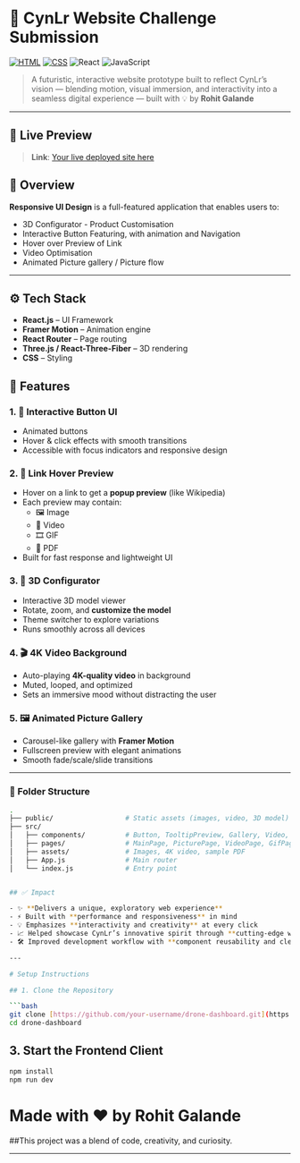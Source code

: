 # 🚀 CynLr Website Challenge Submission
[![HTML](https://img.shields.io/badge/HTML-5-orange)](https://developer.mozilla.org/en-US/docs/Web/HTML)
[![CSS](https://img.shields.io/badge/CSS-3-blue)](https://developer.mozilla.org/en-US/docs/Web/CSS)
![React](https://img.shields.io/badge/React-18.0.0-blue)
![JavaScript](https://img.shields.io/badge/JavaScript-ES6-yellow?logo=javascript&logoColor=white)


> A futuristic, interactive website prototype built to reflect CynLr’s vision — blending motion, visual immersion, and interactivity into a seamless digital experience — built with 💡 by **Rohit Galande**

---

## 📸 Live Preview

> **Link**: [Your live deployed site here](https://your-deployment-link.com)

## 🧠 Overview

**Responsive UI Design** is a full-featured application that enables users to:

- 3D Configurator - Product Customisation
- Interactive Button Featuring, with animation and Navigation
- Hover over Preview of Link
- Video Optimisation
- Animated Picture gallery / Picture flow

---

## ⚙️ Tech Stack

- **React.js** – UI Framework  
- **Framer Motion** – Animation engine 
- **React Router** – Page routing  
- **Three.js / React-Three-Fiber** – 3D rendering  
- **CSS** – Styling 


## 🎯 Features

### 1. 🔘 Interactive Button UI
- Animated buttons 
- Hover & click effects with smooth transitions
- Accessible with focus indicators and responsive design

### 2. 🔗 Link Hover Preview
- Hover on a link to get a **popup preview** (like Wikipedia)
- Each preview may contain:
  - 🖼 Image
  - 🎥 Video
  - 🎞 GIF
  - 📄 PDF
- Built for fast response and lightweight UI

### 3. 🧊 3D Configurator
- Interactive 3D model viewer
- Rotate, zoom, and **customize the model**
- Theme switcher to explore variations
- Runs smoothly across all devices

### 4. 🎬 4K Video Background
- Auto-playing **4K-quality video** in background
- Muted, looped, and optimized
- Sets an immersive mood without distracting the user

### 5. 🖼 Animated Picture Gallery
- Carousel-like gallery with **Framer Motion**
- Fullscreen preview with elegant animations
- Smooth fade/scale/slide transitions

---

### 📁 Folder Structure

```bash
.
├── public/                  # Static assets (images, video, 3D model)
├── src/
│   ├── components/          # Button, TooltipPreview, Gallery, Video, Configurator
│   ├── pages/               # MainPage, PicturePage, VideoPage, GifPage, PDFPage
│   ├── assets/              # Images, 4K video, sample PDF
│   ├── App.js               # Main router
│   └── index.js             # Entry point


## ✅ Impact

- ✨ **Delivers a unique, exploratory web experience**  
- ⚡ Built with **performance and responsiveness** in mind  
- 💡 Emphasizes **interactivity and creativity** at every click  
- 📈 Helped showcase CynLr’s innovative spirit through **cutting-edge web design**  
- 🛠 Improved development workflow with **component reusability and clean architecture**

---

# Setup Instructions

## 1. Clone the Repository

```bash
git clone [https://github.com/your-username/drone-dashboard.git](https://github.com/rohitgalande1032/UI-Development.git)
cd drone-dashboard
```

## 3. Start the Frontend Client
```bash
npm install
npm run dev
```

# Made with ❤️ by Rohit Galande
##This project was a blend of code, creativity, and curiosity. 

---